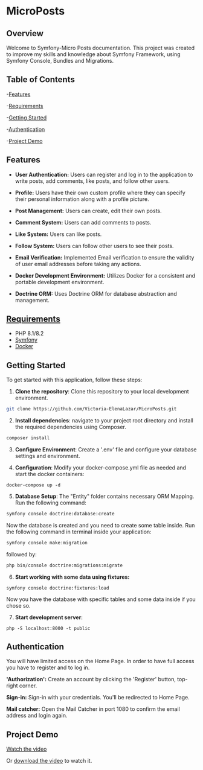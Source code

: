 
# MicroPosts

## Overview
Welcome to Symfony-Micro Posts documentation. This project was created to improve my skills and knowledge about 
Symfony Framework, using Symfony Console, Bundles and Migrations.

## Table of Contents

-[Features](#features)

-[Requirements](#requirements)

-[Getting Started](#getting-started)

-[Authentication](#authentication)

-[Project Demo](#project-demo)



## Features

- **User Authentication:** Users can register and log in to the application to write posts, add comments, like posts, and follow other users.

- **Profile:** Users have their own custom profile where they can specify their personal information along with a profile picture.

- **Post Management:** Users can create, edit their own posts.

- **Comment System:** Users can add comments to posts.

- **Like System:** Users can like posts.

- **Follow System:** Users can follow other users to see their posts.

- **Email Verification:** Implemented Email verification to ensure the validity of user email addresses before taking any actions.

- **Docker Development Environment:** Utilizes Docker for a consistent and portable development environment.

- **Doctrine ORM:** Uses Doctrine ORM for database abstraction and management.


## [Requirements](#requirements)

- PHP 8.1/8.2
- [Symfony](https://symfony.com/)
- [Docker](https://www.docker.com/products/docker-desktop/)

## Getting Started

To get started with this application, follow these steps:

1. **Clone the repository**: Clone this repository to your local development environment.
```bash
git clone https://github.com/Victoria-ElenaLazar/MicroPosts.git
```
2. **Install dependencies**: navigate to your project root directory and install
the required dependencies using Composer.
```bash
composer install
```
3. **Configure Environment**: Create a '.env' file and configure your database settings and environment.

4. **Configuration**: Modify your docker-compose.yml file as needed and start the docker containers:
```angular2html
docker-compose up -d
```

5. **Database Setup**: The "Entity" folder contains necessary ORM Mapping. Run the following command:

```bash
symfony console doctrine:database:create
```
Now the database is created and you need to create some table inside. Run the following command in terminal inside your application:

```bash
symfony console make:migration
```
followed by:

```bash
php bin/console doctrine:migrations:migrate
```

6. **Start working with some data using fixtures:**
````angular2html
symfony console doctrine:fixtures:load
````

Now you have the database with specific tables and some data inside if you chose so.

7. **Start development server**:
```angular2html
php -S localhost:8000 -t public
```


## Authentication

You will have limited access on the Home Page. In order to have full access you have to register and to log in.

**'Authorization':** Create an account by clicking the 'Register' button, top-right corner.

**Sign-in:** Sign-in with your credentials. You'll be redirected to Home Page.

**Mail catcher:** Open the Mail Catcher in port 1080 to confirm the email address and login again. 

## Project Demo

[Watch the video](public/Micro-Post.mov)

Or [download the video](public/Micro-Post.mov) to watch it.
